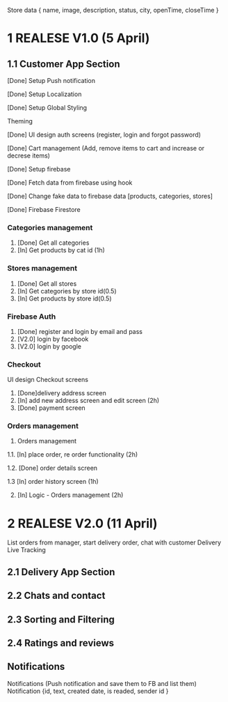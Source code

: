 Store data {
name,
image,
description,
status,
city,
openTime,
closeTime
}

# 1 REALESE V1.0 (5 April)

## 1.1 Customer App Section

[Done] Setup Push notification

[Done] Setup Localization

[Done] Setup Global Styling

Theming

[Done] UI design auth screens (register, login and forgot password)

[Done] Cart management (Add, remove items to cart and increase or decrese items)

[Done] Setup firebase

[Done] Fetch data from firebase using hook

[Done] Change fake data to firebase data [products, categories, stores]

[Done] Firebase Firestore

### Categories management

1. [Done] Get all categories
2. [In] Get products by cat id (1h)

### Stores management

1. [Done] Get all stores
2. [In] Get categories by store id(0.5)
3. [In] Get products by store id(0.5)

### Firebase Auth

1. [Done] register and login by email and pass
2. [V2.0] login by facebook
3. [V2.0] login by google

### Checkout

UI design Checkout screens

1. [Done]delivery address screen
2. [In] add new address screen and edit screen (2h)
3. [Done] payment screen

### Orders management

1. Orders management

1.1. [In] place order, re order functionality (2h)

1.2. [Done] order details screen

1.3 [In] order history screen (1h)

2. [In] Logic - Orders management (2h)

# 2 REALESE V2.0 (11 April)

List orders from manager, start delivery order, chat with customer
Delivery Live Tracking

## 2.1 Delivery App Section

## 2.2 Chats and contact

## 2.3 Sorting and Filtering

## 2.4 Ratings and reviews

## Notifications

Notifications (Push notification and save them to FB and list them)
Notification {id, text, created date, is readed, sender id }
